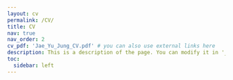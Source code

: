 ```yaml
---
layout: cv
permalink: /CV/
title: CV
nav: true
nav_order: 2
cv_pdf: 'Jae_Yu_Jung_CV.pdf' # you can also use external links here
description: This is a description of the page. You can modify it in '_pages/cv.md'. You can also change or remove the top pdf download button.
toc:
  sidebar: left
---
```

